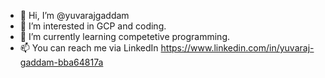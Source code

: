 - 👋 Hi, I’m @yuvarajgaddam
- 👀 I’m interested in GCP and coding.
- 🌱 I’m currently learning competetive programming.
- 📫 You can reach me via LinkedIn https://www.linkedin.com/in/yuvaraj-gaddam-bba64817a

<!---
yuvarajgaddam/yuvarajgaddam is a ✨ special ✨ repository because its `README.md` (this file) appears on your GitHub profile.
You can click the Preview link to take a look at your changes.
--->
